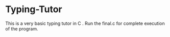 # Typing-Tutor
This is a very basic typing tutor in C . Run the final.c for complete execution of the program.
